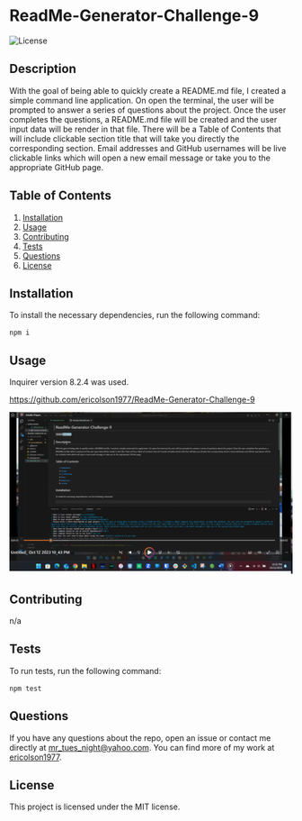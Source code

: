 # ReadMe-Generator-Challenge-9
![License](https://img.shields.io/badge/License-MIT-yellow.svg)

## Description
With the goal of being able to quickly create a README.md file, I created a simple command line application. On open the terminal, the user will be prompted to answer a series of questions about the project. Once the user completes the questions, a README.md file will be created and the user input data will be render in that file. There will be a Table of Contents that will include clickable section title that will take you directly the corresponding section. Email addresses and GitHub usernames will be live clickable links which will open a new email message or take you to the appropriate GitHub page. 

## Table of Contents
1. [Installation](#installation)
2. [Usage](#usage)
3. [Contributing](#contributing)
4. [Tests](#tests)
5. [Questions](#questions)
6. [License](#license)

## Installation
To install the necessary dependencies, run the following command:
    
    npm i

## Usage
Inquirer version 8.2.4 was used.

https://github.com/ericolson1977/ReadMe-Generator-Challenge-9

![Alt text](image.png)


## Contributing
n/a

## Tests
To run tests, run the following command:
    
    npm test

## Questions
If you have any questions about the repo, open an issue or contact me directly at mr_tues_night@yahoo.com. You can find more of my work at [ericolson1977](https://github.com/ericolson1977).

## License
  This project is licensed under the MIT license.
